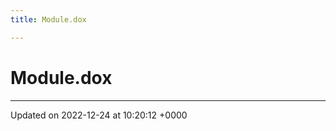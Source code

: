 ```yaml
---
title: Module.dox

---
```


# Module.dox








-------------------------------

Updated on 2022-12-24 at 10:20:12 +0000
